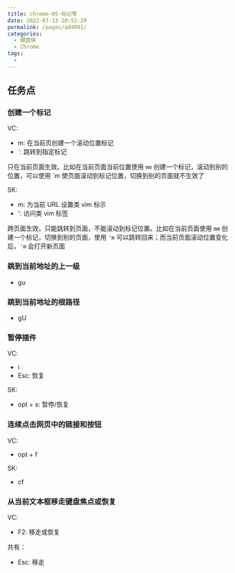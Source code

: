 ```yaml
---
title: chrome-05-标记等
date: 2022-07-13 20:52:29
permalink: /pages/ad4091/
categories:
  - 键盘侠
  - Chrome
tags:
  -
---
```


## 任务点

### 创建一个标记

VC:

- m: 在当前页创建一个滚动位置标记
- `: 跳转到指定标记

只在当前页面生效。比如在当前页面当前位置使用 `mm` 创建一个标记，滚动到别的位置，可以使用 \`m 使页面滚动到标记位置，切换到别的页面就不生效了

SK:

- m: 为当前 URL 设置类 vim 标示
- ': 访问类 vim 标签

跨页面生效，只能跳转到页面，不能滚动到标记位置。比如在当前页面使用 `mm` 创建一个标记，切换到别的页面，使用 `'m` 可以跳转回来；而当前页面滚动位置变化后，`'m` 会打开新页面

### 跳到当前地址的上一级

- gu

### 跳到当前地址的根路径

- gU

### 暂停插件

VC:

- i
- Esc: 恢复

SK:

- opt + s: 暂停/恢复

### 连续点击网⻚中的链接和按钮

VC:

- opt + f

SK:

- cf

### 从当前文本框移走键盘焦点或恢复

VC:

- F2: 移走或恢复

共有：

- Esc: 移走
